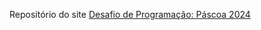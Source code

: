 Repositório do site <a href="https://joaomartiniano.github.io/desafio-programacao-pascoa-2024/">Desafio de Programação: Páscoa 2024</a>